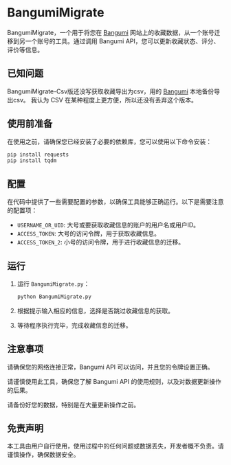 # BangumiMigrate

BangumiMigrate，一个用于将您在    [Bangumi](https://bgm.tv/)    网站上的收藏数据，从一个账号迁移到另一个账号的工具。通过调用 Bangumi API，您可以更新收藏状态、评分、评价等信息。

## 已知问题
BangumiMigrate-Csv版还没写获取收藏导出为csv，用的    [Bangumi](https://github.com/czy0729/Bangumi)    本地备份导出csv。
我认为 CSV 在某种程度上更方便，所以还没有丢弃这个版本。
## 使用前准备

在使用之前，请确保您已经安装了必要的依赖库，您可以使用以下命令安装：

```bash
pip install requests
pip install tqdm
```
## 配置
在代码中提供了一些需要配置的参数，以确保工具能够正确运行。以下是需要注意的配置项：

- `USERNAME_OR_UID`: 大号或要获取收藏信息的账户的用户名或用户ID。
- `ACCESS_TOKEN`: 大号的访问令牌，用于获取收藏信息。
- `ACCESS_TOKEN_2`: 小号的访问令牌，用于进行收藏信息的迁移。

## 运行
1. 运行 `BangumiMigrate.py`：

    ```bash
    python BangumiMigrate.py
    ```

3. 根据提示输入相应的信息，选择是否跳过收藏信息的获取。

4. 等待程序执行完毕，完成收藏信息的迁移。

## 注意事项
请确保您的网络连接正常，Bangumi API 可以访问，并且您的令牌设置正确。

请谨慎使用此工具，确保您了解 Bangumi API 的使用规则，以及对数据更新操作的后果。

请备份好您的数据，特别是在大量更新操作之前。
## 免责声明
本工具由用户自行使用，使用过程中的任何问题或数据丢失，开发者概不负责。请谨慎操作，确保数据安全。
